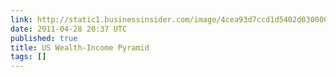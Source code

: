 ```yaml
---
link: http://static1.businessinsider.com/image/4cea93d7ccd1d5402d030000/wealth-pyramid.gif
date: 2011-04-28 20:37 UTC
published: true
title: US Wealth-Income Pyramid
tags: []
---
```



